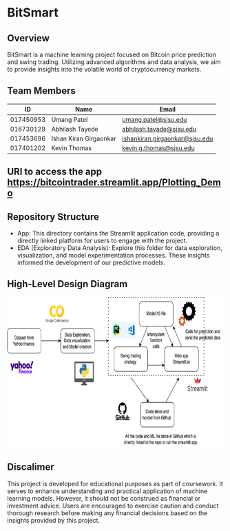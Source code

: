 # BitSmart

## Overview
BitSmart is a machine learning project focused on Bitcoin price prediction and swing trading. Utilizing advanced algorithms and data analysis, we aim to provide insights into the volatile world of cryptocurrency markets.

## Team Members 

| ID            |  Name                   | Email                         |
| ------------- | ------------------------| ----------------------------- |
| 017450953     | Umang Patel             | umang.patel@sjsu.edu          |
| 016730129     | Abhilash Tayede         | abhilash.tayade@sjsu.edu      |
| 017453696     | Ishan Kiran Girgaonkar  | ishankiran.girgaonkar@sjsu.edu|
| 017401202     | Kevin Thomas            | kevin.g.thomas@sjsu.edu       |


## URl to access the app https://bitcointrader.streamlit.app/Plotting_Demo

## Repository Structure
- App: This directory contains the Streamlit application code, providing a directly linked platform for users to engage with the project.
- EDA (Exploratory Data Analysis): Explore this folder for data exploration, visualization, and model experimentation processes. These insights informed the development of our predictive models.

## High-Level Design Diagram 
<img src="https://github.com/tayadeabhilash/bitcointrader/blob/main/EDA/Diagram.png" alt="diagram" width="600" height="350">


 

## Discalimer 
This project is developed for educational purposes as part of coursework. It serves to enhance understanding and practical application of machine learning models. However, it should not be construed as financial or investment advice. Users are encouraged to exercise caution and conduct thorough research before making any financial decisions based on the insights provided by this project.
